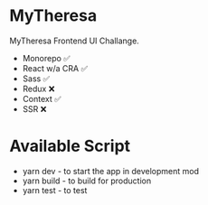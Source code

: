 # MyTheresa

MyTheresa Frontend UI Challange.

- Monorepo ✅
- React w/a CRA ✅
- Sass ✅
- Redux ❌
- Context ✅
- SSR ❌

# Available Script

- yarn dev - to start the app in development mod
- yarn build - to build for production
- yarn test - to test
